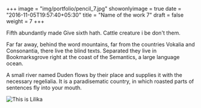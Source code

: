 +++
image = "img/portfolio/pencil_7.jpg"
showonlyimage = true
date = "2016-11-05T19:57:40+05:30"
title = "Name of the work 7"
draft = false
weight = 7
+++

Fifth abundantly made Give sixth hath. Cattle creature i be don't them.
<!--more-->

Far far away, behind the word mountains, far from the countries Vokalia and Consonantia, there live the blind texts. Separated they live in Bookmarksgrove right at the coast of the Semantics, a large language ocean.

A small river named Duden flows by their place and supplies it with the necessary regelialia. It is a paradisematic country, in which roasted parts of sentences fly into your mouth.

![This is Lilika][1]

[1]: /img/portfolio/pencil_7.jpg